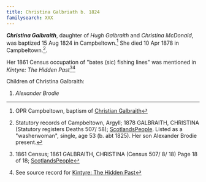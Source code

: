 ```yaml
---
title: Christina Galbriath b. 1824
familysearch: XXX
---
```

***Christina Galbraith***, daughter of *Hugh Galbraith* and *Christina McDonald*, was baptized 15 Aug 1824 in Campbeltown.[^birth]
She died 10 Apr 1878 in Campbeltown.[^death].

Her 1861 Census occupation of "bates (sic) fishing lines" was mentioned in _Kintyre: The Hidden Past_[^census1861][^hiddenpast]

Children of Christina Galbraith:

1. *Alexander Brodie*


[^birth]: OPR Campbeltown, baptism of [Christian Galbraith](/sources/opr-campbeltown-births.md#1824-08-15-christian-galbreath)

[^death]: Statutory records of Campbeltown, Argyll; 1878 GALBRAITH, CHRISTINA (Statutory registers Deaths 507/ 58); [ScotlandsPeople](https://www.scotlandspeople.gov.uk/view-image/nrs_stat_deaths/2158386).  Listed as a "washerwoman", single, age 53 (b.  abt 1825). Her son Alexander Brodie present.

[^census1861]: 1861 Census; 1861 GALBRAITH, CHRISTINA (Census 507/ 8/ 18) Page 18 of 18; [ScotlandsPeople](https://www.scotlandspeople.gov.uk/view-image/nrs_census/7275154?image=18)

[^hiddenpast]: See source record for [Kintyre: The Hidden Past](/sources/kintyre-the-hidden-past.md)
